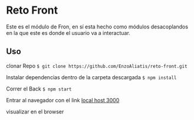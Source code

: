 # Reto Front
Este es el módulo de Fron, en sí esta hecho como módulos desacoplandos en la que este es donde el usuario va a interactuar.

## Uso
clonar Repo
`$ git clone https://github.com/EnzoAliatis/reto-front.git`

Instalar dependencias dentro de la carpeta descargada
`$ npm install`

Correr el Back
`$ npm start`

Entrar al navegador con el link
[local host 3000](http://0.0.0.0:3000)

visualizar en el browser 
